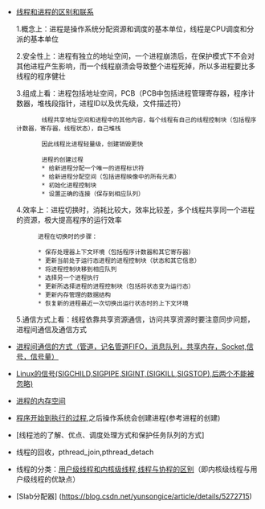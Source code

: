 * [线程和进程的区别和联系](https://blog.csdn.net/shanghairuoxiao/article/details/74012512)

  1.概念上：进程是操作系统分配资源和调度的基本单位，线程是CPU调度和分派的基本单位
  
  2.安全性上：进程有独立的地址空间，一个进程崩溃后，在保护模式下不会对其他进程产生影响，而一个线程崩溃会导致整个进程死掉，所以多进程要比多线程的程序健壮
  
  3.组成上看：进程包括地址空间，PCB（PCB中包括进程管理寄存器，程序计数器，堆栈段指针，进程ID以及优先级，文件描述符）
            
             线程共享地址空间和进程中的其他内容，每个线程有自己的线程控制块（包括程序计数器，寄存器，线程状态），自己堆栈
             
             因此线程比进程轻量级，创建销毁更快
             
             进程的创建过程
             * 给新进程分配一个唯一的进程标识符
             * 给新进程分配空间（包括进程映像中的所有元素）
             * 初始化进程控制块
             * 设置正确的连接（保存到相应队列）
                         
  4.效率上：进程切换时，消耗比较大，效率比较差，多个线程共享同一个进程的资源，极大提高程序的运行效率
        
            进程在切换时的步骤：

            * 保存处理器上下文环境（包括程序计数器和其它寄存器）
            * 更新当前处于运行态进程的进程控制块（状态和其它信息）
            * 将进程控制块移到相应队列
            * 选择另一个进程执行
            * 更新所选择进程的进程控制块（包括将状态变为运行态）
            * 更新内存管理的数据结构
            * 恢复新的进程最近一次切换出运行状态时的上下文环境
            
  5.通信方式上看：线程依靠共享资源通信，访问共享资源时要注意同步问题，进程间通信及通信方式
* [进程间通信的方式（管道，记名管道FIFO，消息队列，共享内存，Socket,信号，信号量）](https://www.cnblogs.com/LUO77/p/5816326.html)
* [Linux的信号(SIGCHILD,SIGPIPE,SIGINT,(SIGKILL,SIGSTOP),后两个不能被忽略)](https://www.cnblogs.com/gaorong/p/6430905.html)
* [进程的内存空间](https://blog.csdn.net/yusiguyuan/article/details/45155035)
* [程序开始到执行的过程](https://www.cnblogs.com/xidian2014/p/8504580.html),之后操作系统会创建进程(参考进程的创建)
* [线程池的了解、优点、调度处理方式和保护任务队列的方式]
* 线程的回收，pthread_join,pthread_detach
* 线程的分类：[用户级线程和内核级线程](https://www.zhihu.com/question/20511233),[线程与协程的区别](../内容索引#1)（即内核级线程与用户级线程的优缺点）

* [Slab分配器] (https://blog.csdn.net/yunsongice/article/details/5272715)
